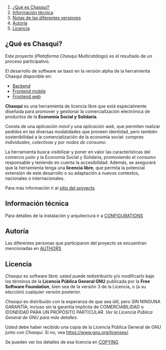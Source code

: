 1. [¿Qué es Chasqui?](#qué-es-chasqui)
2. [Información técnica](#información-técnica)
3. [Notas de las diferentes versiones](#notas-de-las-diferentes-versiones)
4. [Autoría](#autoría)
5. [Licencia](#licencia)

## ¿Qué es Chasqui?

Este proyecto (*Plataforma Chasqui Multicatálogo*) es el resultado de un proceso participativo.

El desarrollo de software se basó en la versión alpha de la herramienta Chasqui disponible en:
- [Backend](https://github.com/dgonzalia/chasqui-backend)
- [Frontend mobile](https://github.com/dgonzalia/chasqui-mobile)
- [Frontend web](https://github.com/leonardopa/tip)

**Chasqui** es una herramienta de licencia libre que está especialmente diseñada para promover y gestionar la comercialización electrónica de productos de la **Economía Social y Solidaria**.

Consta de una _aplicación móvil_ y una _aplicación web_, que permiten realizar pedidos en las diversas modalidades que proveen identidad, pero también sostenibilidad a la comercialización de la economía social: _compras individuales_, _colectivas_ y por _nodos de consumo_.

La herramienta busca visibilizar y poner en valor las características del comercio justo y la Economía Social y Solidaria, promoviendo el consumo responsable y teniendo en cuenta la accesibilidad. Además, se asegurará que la herramienta tenga una **licencia libre**, que permita la potencial extensión de este desarrollo o su adaptación a nuevos contextos, nacionales o internacionales.

Para más información ir al [sitio del proyecto](http://observatorioess.org.ar/chasqui/)

## Información técnica
Para detalles de la instalación y arquitectura ir a [CONFIGURATIONS](../master/CONFIGURATIONS.md)

## Autoría
Las diferentes personas que participaron del proyecto se encuentran mencionadas en [AUTHORS](../master/AUTHORS.md)

## Licencia
*Chasqui* es software libre: usted puede redistribuirlo y/o modificarlo bajo los términos de la **Licencia Pública General GNU** publicada por la **Free Software Foundation**, bien sea de la versión 3 de la Licencia, o (a su elección) cualquier versión posterior.

*Chasqui* es distribuido con la esperanza de que sea útil, pero SIN NINGUNA GARANTÍA; incluso sin la garantía implícita de
COMERCIABILIDAD o IDONEIDAD PARA UN PROPÓSITO PARTICULAR. *Ver la Licencia Pública General de GNU para más detalles.*

Usted debe haber recibido una copia de la Licencia Pública General de GNU junto con *Chasqui*. Si no, vea <https://www.gnu.org/licenses/>.

Se pueden ver los detalles de esa licencia en [COPYING](../master/COPYING)
